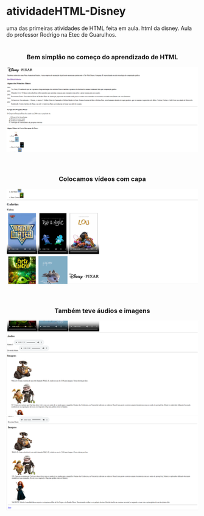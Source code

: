 # atividadeHTML-Disney
uma das primeiras atividades de HTML feita em aula. html da disney. Aula do professor Rodrigo na Etec de Guarulhos.
<br><br>
<div align="center">
  <h3>Bem simplão no começo do aprendizado de HTML</h3>
  <img src="ImagensGit/1.png">
</div>
<br><br>
<div align="center">
  <h3>Colocamos vídeos com capa</h3>
  <img src="ImagensGit/2.png">
</div>
<br><br>
<div align="center">
  <h3>Também teve áudios e imagens</h3>
  <img src="ImagensGit/3.png"><img src="ImagensGit/4.png">
</div>
<br><br>
